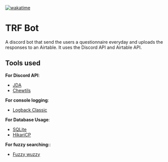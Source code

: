 [![wakatime](https://wakatime.com/badge/user/986136b0-1846-407d-98bf-6419adad41cb/project/238e74b7-e436-4f3b-ae08-268bea9d6f73.svg)](https://wakatime.com/badge/user/986136b0-1846-407d-98bf-6419adad41cb/project/238e74b7-e436-4f3b-ae08-268bea9d6f73)

# TRF Bot
A discord bot that send the users a questionnaire everyday and uploads the responses to an Airtable. It uses the Discord API and Airtable API. 

## Tools used
**For Discord API**:
- [JDA](https://github.com/discord-jda/JDA)
- [Chewtils](https://github.com/Chew/JDA-Chewtils)
  
**For console logging**:
- [Logback Classic](https://mvnrepository.com/artifact/ch.qos.logback/logback-classic)
  
**For Database Usage**:
- [SQLite](https://www.sqlite.org)
- [HikariCP](https://github.com/brettwooldridge/HikariCP)
  
**For fuzzy searching:**:
- [Fuzzy wuzzy](https://github.com/xdrop/fuzzywuzzy)
